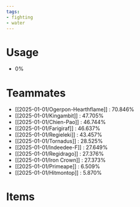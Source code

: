 ```yaml
---
tags:
- fighting
- water
---
```

# Usage
- 0%
# Teammates
- [[2025-01-01/Ogerpon-Hearthflame]] : 70.846%
- [[2025-01-01/Kingambit]] : 47.705%
- [[2025-01-01/Chien-Pao]] : 46.744%
- [[2025-01-01/Farigiraf]] : 46.637%
- [[2025-01-01/Regieleki]] : 43.457%
- [[2025-01-01/Tornadus]] : 28.525%
- [[2025-01-01/Indeedee-F]] : 27.649%
- [[2025-01-01/Regidrago]] : 27.376%
- [[2025-01-01/Iron Crown]] : 27.373%
- [[2025-01-01/Primeape]] : 6.509%
- [[2025-01-01/Hitmontop]] : 5.870%
# Items